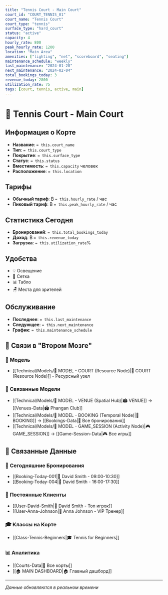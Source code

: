 ```yaml
---
title: "Tennis Court - Main Court"
court_id: "COURT_TENNIS_01"
court_name: "Tennis Court"
court_type: "tennis"
surface_type: "hard_court"
status: "active"
capacity: 4
hourly_rate: 800
peak_hourly_rate: 1200
location: "Main Area"
amenities: ["lighting", "net", "scoreboard", "seating"]
maintenance_schedule: "weekly"
last_maintenance: "2024-01-28"
next_maintenance: "2024-02-04"
total_bookings_today: 3
revenue_today: 2800
utilization_rate: 75
tags: [court, tennis, active, main]
---
```


# 🏓 Tennis Court - Main Court

## Информация о Корте

- **Название**: `= this.court_name`
- **Тип**: `= this.court_type`
- **Покрытие**: `= this.surface_type`
- **Статус**: `= this.status`
- **Вместимость**: `= this.capacity` человек
- **Расположение**: `= this.location`

## Тарифы

- **Обычный тариф**: ₿ `= this.hourly_rate` / час
- **Пиковый тариф**: ₿ `= this.peak_hourly_rate` / час

## Статистика Сегодня

- **Бронирований**: `= this.total_bookings_today`
- **Доход**: ₿ `= this.revenue_today`
- **Загрузка**: `= this.utilization_rate`%

## Удобства

- 💡 Освещение
- 🥅 Сетка
- 📊 Табло
- 🪑 Места для зрителей

## Обслуживание

- **Последнее**: `= this.last_maintenance`
- **Следующее**: `= this.next_maintenance`
- **График**: `= this.maintenance_schedule`

## 🔗 **Связи в "Втором Мозге"**

### 🧠 **Модель**
- [[Technical/Models/🧠 MODEL - COURT (Resource Node)|🎾 COURT (Resource Node)]] - Ресурсный узел

### 🔗 **Связанные Модели**
- [[Technical/Models/🧠 MODEL - VENUE (Spatial Hub)|🏟️ VENUE]] → [[Venues-Data|🏟️ Phangan Club]]
- [[Technical/Models/🧠 MODEL - BOOKING (Temporal Node)|📅 BOOKING]] → [[Bookings-Data|📅 Все бронирования]]
- [[Technical/Models/🧠 MODEL - GAME_SESSION (Activity Node)|🎮 GAME_SESSION]] → [[Game-Session-Data|🎮 Все игры]]

## 🔗 **Связанные Данные**

### 📅 **Сегодняшние Бронирования**
- [[Booking-Today-001|📅 David Smith - 09:00-10:30]]
- [[Booking-Today-004|📅 David Smith - 16:00-17:30]]

### 👥 **Постоянные Клиенты**
- [[User-David-Smith|👤 David Smith - Топ игрок]]
- [[User-Anna-Johnson|👤 Anna Johnson - VIP Тренер]]

### 🎓 **Классы на Корте**
- [[Class-Tennis-Beginners|🎓 Tennis for Beginners]]

### 📊 **Аналитика**
- [[Courts-Data|🏓 Все корты]]
- [[🏠 MAIN DASHBOARD|🏠 Главный дашборд]]

---

*Данные обновляются в реальном времени*
